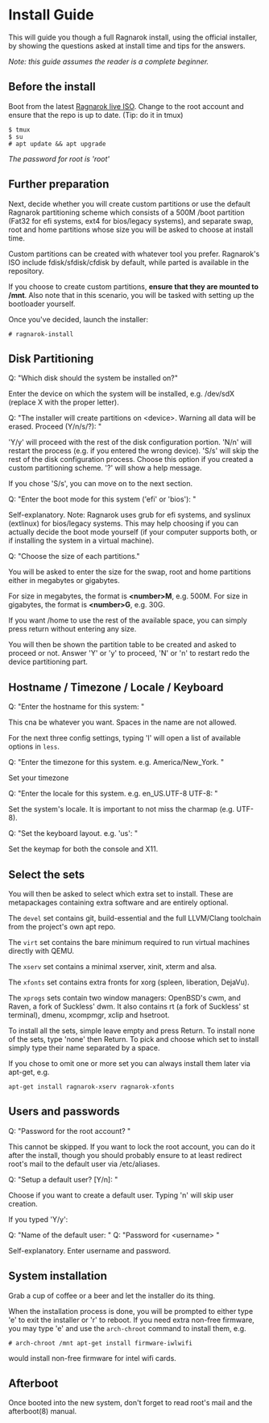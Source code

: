 # Install Guide

This will guide you though a full Ragnarok install, using the official
installer, by showing the questions asked at install time and tips for
the answers.

*Note: this guide assumes the reader is a complete beginner.*

## Before the install

Boot from the latest [Ragnarok live ISO](https://ragnarokos.github.io/download.html).
Change to the root account and ensure that the repo is up to date.
(Tip: do it in tmux)

    $ tmux
    $ su
    # apt update && apt upgrade

*The password for root is 'root'*

## Further preparation

Next, decide whether you will create custom partitions or use the default
Ragnarok partitioning scheme which consists of a 500M /boot partition (Fat32
for efi systems, ext4 for bios/legacy systems), and separate swap, root and
home partitions whose size you will be asked to choose at install time.

Custom partitions can be created with whatever tool you prefer. Ragnarok's
ISO include fdisk/sfdisk/cfdisk by default, while parted is available in
the repository.

If you choose to create custom partitions, **ensure that they are mounted
to /mnt**. Also note that in this scenario, you will be tasked with setting
up the bootloader yourself.

Once you've decided, launch the installer:

    # ragnarok-install

## Disk Partitioning

Q: "Which disk should the system be installed on?"

Enter the device on which the system will be installed, e.g. /dev/sdX
(replace X with the proper letter).

Q: "The installer will create partitions on \<device\>. Warning all
data will be erased. Proceed (Y/n/s/?): "

'Y/y' will proceed with the rest of the disk configuration portion.
'N/n' will restart the process (e.g. if you entered the wrong device).
'S/s' will skip the rest of the disk configuration process. Choose this
option if you created a custom partitioning scheme.
'?' will show a help message.

If you chose 'S/s', you can move on to the next section.

Q: "Enter the boot mode for this system ('efi' or 'bios'): "

Self-explanatory. Note: Ragnarok uses grub for efi systems, and syslinux
(extlinux) for bios/legacy systems. This may help choosing if you can
actually decide the boot mode yourself (if your computer supports both,
or if installing the system in a virtual machine).

Q: "Choose the size of each partitions."

You will be asked to enter the size for the swap, root and home partitions
either in megabytes or gigabytes.

For size in megabytes, the format is **\<number\>M**, e.g. 500M.
For size in gigabytes, the format is **\<number\>G**, e.g. 30G.

If you want /home to use the rest of the available space, you can simply
press return without entering any size.

You will then be shown the partition table to be created and asked to proceed
or not. Answer 'Y' or 'y' to proceed, 'N' or 'n' to restart redo the device
partitioning part.

## Hostname / Timezone / Locale / Keyboard

Q: "Enter the hostname for this system: "

This cna be whatever you want. Spaces in the name are not allowed.

For the next three config settings, typing 'l' will open a list of available
options in `less`. 

Q: "Enter the timezone for this system. e.g. America/New_York. "

Set your timezone

Q: "Enter the locale for this system. e.g. en_US.UTF-8 UTF-8: "

Set the system's locale. It is important to not miss the charmap (e.g. UTF-8).

Q: "Set the keyboard layout. e.g. 'us': "

Set the keymap for both the console and X11.

## Select the sets

You will then be asked to select which extra set to install. These are
metapackages containing extra software and are entirely optional. 

The `devel` set contains git, build-essential and the full LLVM/Clang
toolchain from the project's own apt repo.

The `virt` set contains the bare minimum required to run virtual machines
directly with QEMU.

The `xserv` set contains a minimal xserver, xinit, xterm and alsa.

The `xfonts` set contains extra fronts for xorg (spleen, liberation, DejaVu).

The `xprogs` sets contain two window managers: OpenBSD's cwm, and Raven, a
fork of Suckless' dwm. It also contains rt (a fork of Suckless' st terminal),
dmenu, xcompmgr, xclip and hsetroot.

To install all the sets, simple leave empty and press Return. To install none
of the sets, type 'none' then Return. To pick and choose which set to install
simply type their name separated by a space.

If you chose to omit one or more set you can always install them later via
apt-get, e.g.

    apt-get install ragnarok-xserv ragnarok-xfonts

## Users and passwords

Q: "Password for the root account? "

This cannot be skipped. If you want to lock the root account, you can do it
after the install, though you should probably ensure to at least redirect
root's mail to the default user via /etc/aliases.

Q: "Setup a default user? [Y/n]: "

Choose if you want to create a default user. Typing 'n' will skip user
creation.

If you typed 'Y/y':

Q: "Name of the default user: "
Q: "Password for \<username\> "

Self-explanatory. Enter username and password.

## System installation

Grab a cup of coffee or a beer and let the installer do its thing.

When the installation process is done, you will be prompted to either type
'e' to exit the installer or 'r' to reboot. If you need extra non-free firmware,
you may type 'e' and use the `arch-chroot` command to install them, e.g.

    # arch-chroot /mnt apt-get install firmware-iwlwifi

would install non-free firmware for intel wifi cards.

## Afterboot

Once booted into the new system, don't forget to read root's mail and
the afterboot(8) manual.
